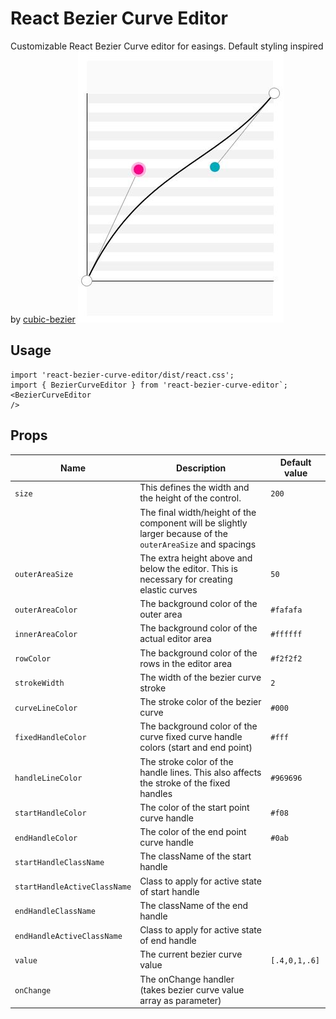 # React Bezier Curve Editor
Customizable React Bezier Curve editor for easings. Default styling inspired by [cubic-bezier](https://cubic-bezier.com)
![demo](./img/demo.JPG)

## Usage
```
import 'react-bezier-curve-editor/dist/react.css';
import { BezierCurveEditor } from 'react-bezier-curve-editor`;
<BezierCurveEditor
/>
```

## Props
|             Name             |                                                 Description                                                 | Default value |
| ---------------------------- | ----------------------------------------------------------------------------------------------------------- | ------------- |
| `size`                       | This defines the width and the height of the control.                                                       | `200`         |
|                              | The final width/height of the component will be slightly larger because of the `outerAreaSize` and spacings |               |
| `outerAreaSize`              | The extra height above and below the editor. This is necessary for creating elastic curves                  | `50`          |
| `outerAreaColor`             | The background color of the outer area                                                                      | `#fafafa`     |
| `innerAreaColor`             | The background color of the actual editor area                                                              | `#ffffff`     |
| `rowColor`                   | The background color of the rows in the editor area                                                         | `#f2f2f2`     |
| `strokeWidth`                | The width of the bezier curve stroke                                                                        | `2`           |
| `curveLineColor`             | The stroke color of the bezier curve                                                                        | `#000`        |
| `fixedHandleColor`           | The background color of the curve fixed curve handle colors (start and end point)                           | `#fff`        |
| `handleLineColor`            | The stroke color of the handle lines. This also affects the stroke of the fixed handles                     | `#969696`     |
| `startHandleColor`           | The color of the start point curve handle                                                                   | `#f08`        |
| `endHandleColor`             | The color of the end point curve handle                                                                     | `#0ab`        |
| `startHandleClassName`       | The className of the start handle                                                                           |               |
| `startHandleActiveClassName` | Class to apply for active state of start handle                                                             |               |
| `endHandleClassName`         | The className of the end handle                                                                             |               |
| `endHandleActiveClassName`   | Class to apply for active state of end handle                                                               |               |
| `value`                      | The current bezier curve value                                                                              | `[.4,0,1,.6]` |
| `onChange`                   | The onChange handler (takes bezier curve value array as parameter)                                          |               |